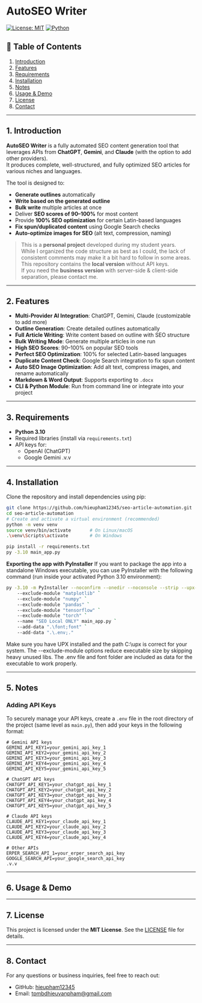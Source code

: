 # AutoSEO Writer
[![License: MIT](https://img.shields.io/badge/License-MIT-green.svg)](LICENSE)
[![Python](https://img.shields.io/badge/Python-3.10%2B-blue.svg)](https://www.python.org/)

## 📑 Table of Contents
1. [Introduction](#introduction)
2. [Features](#features)
3. [Requirements](#requirements)
4. [Installation](#installation)
5. [Notes](#notes)
6. [Usage & Demo](#usage--demo)
7. [License](#license)
8. [Contact](#contact)

---

## 1. Introduction
**AutoSEO Writer** is a fully automated SEO content generation tool that leverages APIs from **ChatGPT**, **Gemini**, and **Claude** (with the option to add other providers).  
It produces complete, well-structured, and fully optimized SEO articles for various niches and languages.  

The tool is designed to:  
- **Generate outlines** automatically  
- **Write based on the generated outline**  
- **Bulk write** multiple articles at once  
- Deliver **SEO scores of 90–100%** for most content  
- Provide **100% SEO optimization** for certain Latin-based languages  
- **Fix spun/duplicated content** using Google Search checks  
- **Auto-optimize images for SEO** (alt text, compression, naming)  

> This is a **personal project** developed during my student years.  
> While I organized the code structure as best as I could, the lack of consistent comments may make it a bit hard to follow in some areas.  
> This repository contains the **local version** without API keys.  
> If you need the **business version** with server-side & client-side separation, please contact me.

---

## 2. Features
- **Multi-Provider AI Integration**: ChatGPT, Gemini, Claude (customizable to add more)  
- **Outline Generation**: Create detailed outlines automatically  
- **Full Article Writing**: Write content based on outline with SEO structure  
- **Bulk Writing Mode**: Generate multiple articles in one run  
- **High SEO Scores**: 90–100% on popular SEO tools  
- **Perfect SEO Optimization**: 100% for selected Latin-based languages  
- **Duplicate Content Check**: Google Search integration to fix spun content  
- **Auto SEO Image Optimization**: Add alt text, compress images, and rename automatically  
- **Markdown & Word Output**: Supports exporting to `.docx`  
- **CLI & Python Module**: Run from command line or integrate into your project  

---

## 3. Requirements
- **Python 3.10**  
- Required libraries (install via `requirements.txt`)  
- API keys for:  
  - OpenAI (ChatGPT)  
  - Google Gemini  .v.v

---

## 4. Installation
Clone the repository and install dependencies using pip:

```bash
git clone https://github.com/hieupham12345/seo-article-automation.git
cd seo-article-automation
# Create and activate a virtual environment (recommended)
python -m venv venv
source venv/bin/activate       # On Linux/macOS
.\venv\Scripts\activate        # On Windows

pip install -r requirements.txt
py -3.10 main_app.py
```

**Exporting the app with PyInstaller**
If you want to package the app into a standalone Windows executable, you can use PyInstaller with the following command (run inside your activated Python 3.10 environment):

```bash
py -3.10 -m PyInstaller --noconfirm --onedir --noconsole --strip --upx-dir "C:\upx" `
    --exclude-module "matplotlib" `
    --exclude-module "numpy" `
    --exclude-module "pandas" `
    --exclude-module "tensorflow" `
    --exclude-module "torch" `
    --name "SEO Local ONLY" main_app.py `
    --add-data ".\font;font" `
    --add-data ".\.env;."
```
Make sure you have UPX installed and the path C:\upx is correct for your system.
The --exclude-module options reduce executable size by skipping heavy unused libs.
The .env file and font folder are included as data for the executable to work properly.

---

## 5. Notes

### Adding API Keys

To securely manage your API keys, create a `.env` file in the root directory of the project (same level as `main.py`), then add your keys in the following format:

```env
# Gemini API keys
GEMINI_API_KEY1=your_gemini_api_key_1
GEMINI_API_KEY2=your_gemini_api_key_2
GEMINI_API_KEY3=your_gemini_api_key_3
GEMINI_API_KEY4=your_gemini_api_key_4
GEMINI_API_KEY5=your_gemini_api_key_5

# ChatGPT API keys
CHATGPT_API_KEY1=your_chatgpt_api_key_1
CHATGPT_API_KEY2=your_chatgpt_api_key_2
CHATGPT_API_KEY3=your_chatgpt_api_key_3
CHATGPT_API_KEY4=your_chatgpt_api_key_4
CHATGPT_API_KEY5=your_chatgpt_api_key_5

# Claude API keys
CLAUDE_API_KEY1=your_claude_api_key_1
CLAUDE_API_KEY2=your_claude_api_key_2
CLAUDE_API_KEY3=your_claude_api_key_3
CLAUDE_API_KEY4=your_claude_api_key_4

# Other APIs
ERPER_SEARCH_API_1=your_erper_search_api_key
GOOGLE_SEARCH_API=your_google_search_api_key
.v.v
```

---

## 6. Usage & Demo

---

## 7. License

This project is licensed under the **MIT License**.
See the [LICENSE](LICENSE) file for details.

---

## 8. Contact

For any questions or business inquiries, feel free to reach out:

* GitHub: [hieupham12345](https://github.com/hieupham12345)
* Email: [tpmbdhieuvanpham@gmail.com](mailto:tpmbdhieuvanpham@gmail.com)

